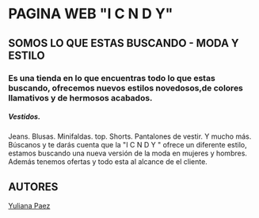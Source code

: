 # PAGINA WEB "I C N D Y"
## SOMOS LO QUE ESTAS BUSCANDO - MODA Y ESTILO
### Es una tienda en lo que encuentras todo lo que estas buscando, ofrecemos nuevos estilos novedosos,de colores llamativos y de hermosos acabados.
##### Vestidos.
Jeans.
Blusas.
Minifaldas.
top.
Shorts.
Pantalones de vestir.
Y mucho más.
Búscanos y te darás cuenta que la "I C N D Y " ofrece un diferente estilo, estamos buscando una nueva versión de la moda en mujeres y hombres. Además tenemos ofertas y todo esta al alcance de el cliente. 
## AUTORES
[Yuliana Paez](https://www.linkedin.com/in/yuliana-garavito-paez-a84a5814a/) 
